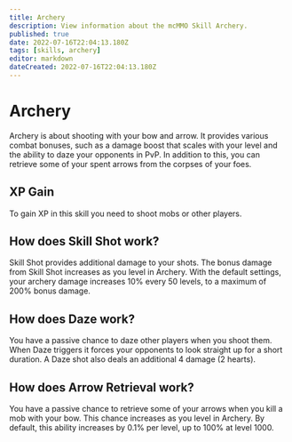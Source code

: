 ```yaml
---
title: Archery
description: View information about the mcMMO Skill Archery.
published: true
date: 2022-07-16T22:04:13.180Z
tags: [skills, archery]
editor: markdown
dateCreated: 2022-07-16T22:04:13.180Z
---
```


# Archery

Archery is about shooting with your bow and arrow. It provides various combat bonuses, such as a damage boost that scales with your level and the ability to daze your opponents in PvP. In addition to this, you can retrieve some of your spent arrows from the corpses of your foes.

## XP Gain

To gain XP in this skill you need to shoot mobs or other players.

## How does Skill Shot work?

Skill Shot provides additional damage to your shots. The bonus damage from Skill Shot increases as you level in Archery. With the default settings, your archery damage increases 10% every 50 levels, to a maximum of 200% bonus damage.

## How does Daze work?

You have a passive chance to daze other players when you shoot them. When Daze triggers it forces your opponents to look straight up for a short duration. A Daze shot also deals an additional 4 damage (2 hearts).

## How does Arrow Retrieval work?

You have a passive chance to retrieve some of your arrows when you kill a mob with your bow. This chance increases as you level in Archery. By default, this ability increases by 0.1% per level, up to 100% at level 1000.

